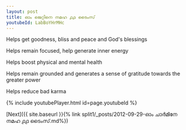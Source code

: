 ```yaml
---
layout: post
title: ഓം ജെറ്റിനെ നമഹ ൧൧ ടൈംസ്
youtubeId: LabBoYHrMHc
---
```

 
 
Helps get goodness, bliss and peace and God's blessings
 
Helps remain focused, help generate inner energy 
 
Helps boost physical and mental health 
 
Helps remain grounded and generates a sense of gratitude towards the greater power 
 
Helps reduce bad karma
 
 
 
 


{% include youtubePlayer.html id=page.youtubeId %}
 
[Next]({{ site.baseurl }}{% link  split1/_posts/2012-09-29-ഓം ചാർമിനേ നമഹ ൧൧ ടൈംസ്.md%})
 
